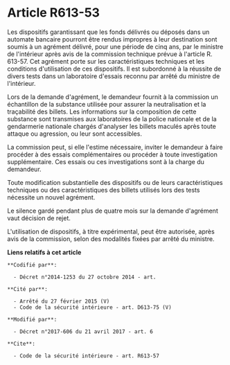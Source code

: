 # Article R613-53

Les dispositifs garantissant que les fonds délivrés ou déposés dans un automate bancaire pourront être rendus impropres à
leur destination sont soumis à un agrément délivré, pour une période de cinq ans, par le ministre de l'intérieur après avis
de la commission technique prévue à l'article R. 613-57. Cet agrément porte sur les caractéristiques techniques et les
conditions d'utilisation de ces dispositifs. Il est subordonné à la réussite de divers tests dans un laboratoire d'essais
reconnu par arrêté du ministre de l'intérieur.

Lors de la demande d'agrément, le demandeur fournit à la commission un échantillon de la substance utilisée pour assurer la
neutralisation et la traçabilité des billets. Les informations sur la composition de cette substance sont transmises aux
laboratoires de la police nationale et de la gendarmerie nationale chargés d'analyser les billets maculés après toute attaque
ou agression, ou leur sont accessibles.

La commission peut, si elle l'estime nécessaire, inviter le demandeur à faire procéder à des essais complémentaires ou
procéder à toute investigation supplémentaire. Ces essais ou ces investigations sont à la charge du demandeur.

Toute modification substantielle des dispositifs ou de leurs caractéristiques techniques ou des caractéristiques des billets
utilisés lors des tests nécessite un nouvel agrément.

Le silence gardé pendant plus de quatre mois sur la demande d'agrément vaut décision de rejet.

L'utilisation de dispositifs, à titre expérimental, peut être autorisée, après avis de la commission, selon des modalités
fixées par arrêté du ministre.

**Liens relatifs à cet article**

	**Codifié par**:

	  - Décret n°2014-1253 du 27 octobre 2014 - art.

	**Cité par**:

	  - Arrêté du 27 février 2015 (V)
	  - Code de la sécurité intérieure - art. D613-75 (V)

	**Modifié par**:

	  - Décret n°2017-606 du 21 avril 2017 - art. 6

	**Cite**:

	  - Code de la sécurité intérieure - art. R613-57
